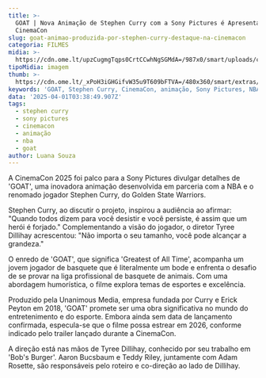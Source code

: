 ```yaml
---
title: >-
  GOAT | Nova Animação de Stephen Curry com a Sony Pictures é Apresentada na
  CinemaCon
slug: goat-animao-produzida-por-stephen-curry-destaque-na-cinemacon
categoria: FILMES
midia: >-
  https://cdn.ome.lt/upzCugmgTqps0CrtCCwhNgSGMdA=/987x0/smart/uploads/conteudo/fotos/goat-movie.jpg
tipoMidia: imagem
thumb: >-
  https://cdn.ome.lt/_xPoH3iGHGifvW35u9T609bFTVA=/480x360/smart/extras/conteudos/Design_sem_nome_-_2025-03-31T190708.778.png
keywords: 'GOAT, Stephen Curry, CinemaCon, animação, Sony Pictures, NBA'
data: '2025-04-01T03:38:49.907Z'
tags:
  - stephen curry
  - sony pictures
  - cinemacon
  - animação
  - nba
  - goat
author: Luana Souza
---
```


A CinemaCon 2025 foi palco para a Sony Pictures divulgar detalhes de 'GOAT', uma inovadora animação desenvolvida em parceria com a NBA e o renomado jogador Stephen Curry, do Golden State Warriors. 

Stephen Curry, ao discutir o projeto, inspirou a audiência ao afirmar: "Quando todos dizem para você desistir e você persiste, é assim que um herói é forjado." Complementando a visão do jogador, o diretor Tyree Dillihay acrescentou: "Não importa o seu tamanho, você pode alcançar a grandeza." 

O enredo de 'GOAT', que significa 'Greatest of All Time', acompanha um jovem jogador de basquete que é literalmente um bode e enfrenta o desafio de se provar na liga profissional de basquete de animais. Com uma abordagem humorística, o filme explora temas de esportes e excelência. 

Produzido pela Unanimous Media, empresa fundada por Curry e Erick Peyton em 2018, 'GOAT' promete ser uma obra significativa no mundo do entretenimento e do esporte. Embora ainda sem data de lançamento confirmada, especula-se que o filme possa estrear em 2026, conforme indicado pelo trailer lançado durante a CinemaCon. 

A direção está nas mãos de Tyree Dillihay, conhecido por seu trabalho em 'Bob's Burger'. Aaron Bucsbaum e Teddy Riley, juntamente com Adam Rosette, são responsáveis pelo roteiro e co-direção ao lado de Dillihay.
